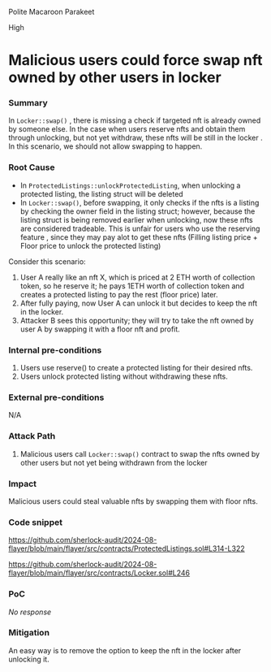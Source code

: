 Polite Macaroon Parakeet

High

# Malicious users could force swap nft owned by other users in locker

### Summary

In `Locker::swap()` , there is missing a check if targeted nft is already owned by someone else. In the case when users reserve nfts and obtain them through unlocking, but not yet withdraw, these nfts will be still in the locker . In this scenario, we should not allow swapping to happen. 

### Root Cause

- In `ProtectedListings::unlockProtectedListing`, when unlocking a protected listing, the listing struct will be deleted 
- In `Locker::swap()`, before swapping, it only checks if the nfts is a listing by checking the owner field in the listing struct; however, because the listing struct is being removed earlier when unlocking, now these nfts are considered tradeable. This is unfair for users who use the reserving feature  , since they may pay alot to get these nfts (Filling listing price + Floor price to unlock the protected listing)

Consider this scenario:
1. User A really like an nft X, which is priced at 2 ETH worth of collection token, so he reserve it; he pays 1ETH worth of collection token and creates a protected listing to pay the rest (floor price) later.
2. After fully paying, now User A can unlock it but decides to keep the nft in the locker.
3. Attacker B sees this opportunity; they will try to take the nft owned by user A by swapping it with a floor nft and profit.

### Internal pre-conditions

1. Users use reserve() to create a protected listing for their desired nfts.
2. Users unlock protected listing without withdrawing these nfts.

### External pre-conditions

N/A

### Attack Path

1. Malicious users call `Locker::swap()` contract to swap the nfts owned by other users but not yet being withdrawn from the locker

### Impact

Malicious users could steal valuable nfts by swapping them with floor nfts. 

### Code snippet
https://github.com/sherlock-audit/2024-08-flayer/blob/main/flayer/src/contracts/ProtectedListings.sol#L314-L322

https://github.com/sherlock-audit/2024-08-flayer/blob/main/flayer/src/contracts/Locker.sol#L246

### PoC

_No response_

### Mitigation

An easy way is to remove the option to keep the nft in the locker after unlocking it.